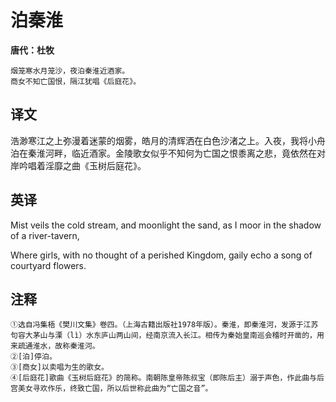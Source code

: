 # 泊秦淮

**唐代：杜牧**

    烟笼寒水月笼沙，夜泊秦淮近酒家。
    商女不知亡国恨，隔江犹唱《后庭花》。

译文
--
浩渺寒江之上弥漫着迷蒙的烟雾，皓月的清辉洒在白色沙渚之上。入夜，我将小舟泊在秦淮河畔，临近酒家。金陵歌女似乎不知何为亡国之恨黍离之悲，竟依然在对岸吟唱着淫靡之曲《玉树后庭花》。

英译
--
Mist veils the cold stream, and moonlight the sand, as I moor in the shadow of a river-tavern,

Where girls, with no thought of a perished Kingdom, gaily echo a song of courtyard flowers.

注释
--
    ①选自冯集梧《樊川文集》卷四。（上海古籍出版社1978年版）。秦淮，即秦淮河，发源于江苏句容大茅山与溧（lì）水东庐山两山间，经南京流入长江。相传为秦始皇南巡会稽时开凿的，用来疏通淮水，故称秦淮河。
    ②[泊]停泊。
    ③[商女]以卖唱为生的歌女。
    ④[后庭花]歌曲《玉树后庭花》的简称。南朝陈皇帝陈叔宝（即陈后主）溺于声色，作此曲与后宫美女寻欢作乐，终致亡国，所以后世称此曲为“亡国之音”。